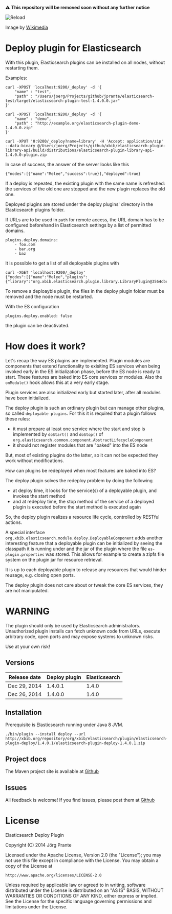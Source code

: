 :warning: **This repository will be removed soon without any further notice**


![Reload](https://github.com/jprante/elasticsearch-plugin-deploy/raw/master/src/site/resources/Reload_icon.svg.png)

Image by [Wikimedia](http://commons.wikimedia.org/wiki/File:Reload_icon.svg)

# Deploy plugin for Elasticsearch

With this plugin, Elasticsearch plugins can be installed on all nodes, without restarting them.

Examples:

    curl -XPOST 'localhost:9200/_deploy' -d '{
        "name" : "test",
        "path" : "/Users/joerg/Projects/github/jprante/elasticsearch-test/target/elasticsearch-plugin-test-1.4.0.0.jar"
    }'

    curl -XPOST 'localhost:9200/_deploy' -d '{
        "name" : "demo",
        "path" : "http://example.org/elasticsearch-plugin-demo-1.4.0.0.zip"
    }'

    curl -XPUT '0:9200/_deploy?name=library' -H 'Accept: application/zip' --data-binary @/Users/joerg/Projects/github/xbib/elasticsearch-plugin-library-api/build/distributions/elasticsearch-plugin-library-api-1.4.0.0-plugin.zip

In case of success, the answer of the server looks like this

    {"nodes":[{"name":"Melee","success":true}],"deployed":true}

If a deploy is repeated, the existing plugin with the same name is refreshed: the
services of the old one are stopped and the new plugin replaces the old one.

Deployed plugins are stored under the deploy plugins' directory in the Elasticsearch plugins folder.

If URLs are to be used in `path` for remote access, the URL domain has to be configured beforehand
in Elasticsearch settings by a list of permitted domains.

    plugins.deploy.domains:
        - foo.com
        - bar.org
        - baz

It is possible to get a list of all deployable plugins with

    curl -XGET 'localhost:9200/_deploy'
    {"nodes":[{"name":"Melee","plugins":{"library":"org.xbib.elasticsearch.plugin.library.LibraryPlugin@3564cbc2"}}],"deployed":true}

To remove a deploayble plugin, the files in the deploy plugin folder must be removed and the node must be restarted.

With the ES configuration

    plugins.deploy.enabled: false

the plugin can be deactivated.

# How does it work?

Let's recap the way ES plugins are implemented. Plugin modules are components that extend functionality to exisiting ES services when being
invoked early in the ES initialization phase, before the ES node is ready to start. These features are
baked into ES core services or modules. Also the `onModule()` hook allows this at a very early stage.

Plugin services are also initialized early but started later, after all modules have been initialized.

The deploy plugin is such an ordinary plugin but can manage other plugins, so called `deployable plugins`.
For this it is required that a plugin follows these rules:

- it must prepare at least one service where the start and stop is implemented by `doStart()` and `doStop()` of `org.elasticsearch.common.component.AbstractLifecycleComponent`
- it should not register modules that are "baked" into the ES node

But, most of existing plugins do the latter, so it can not be expected they work without modifications.

How can plugins be redeployed when most features are baked into ES?

The deploy plugin solves the redeploy problem by doing the following

- at deploy time, it looks for the service(s) of a deployable plugin, and invokes the start method
- and at redeploy time, the stop method of the service of a deployed plugin is executed before the start method is executed again

So, the deploy plugin realizes a resource life cycle, controlled by RESTful actions.

A special interface `org.xbib.elasticsearch.module.deploy.DeployableComponent`
adds another interesting feature that a deployable plugin can be initialized by seeing the classpath it is running under
and the jar of the plugin where the file `es-plugin.properties` was stored. This allows for example
to create a zipfs file system on the plugin jar for resource retrieval.

It is up to each deployable plugin to release any resources that would hinder reusage, e.g.
closing open ports.

The deploy plugin does not care about or tweak the core ES services, they are not manipulated.

# WARNING

The plugin should only be used by Elasticsearch administrators. Unauthorized plugin installs can fetch unknown
code from URLs, execute arbitrary code, open ports and may expose systems to unknown risks.

Use at your own risk!

## Versions

| Release date | Deploy plugin  | Elasticsearch |
| -------------| ---------------| --------------|
| Dec 29, 2014 | 1.4.0.1        | 1.4.0         |
| Dec 26, 2014 | 1.4.0.0        | 1.4.0         |

## Installation

Prerequisite is Elasticsearch running under Java 8 JVM.

    ./bin/plugin --install deploy --url http://xbib.org/repository/org/xbib/elasticsearch/plugin/elasticsearch-plugin-deploy/1.4.0.1/elasticsearch-plugin-deploy-1.4.0.1.zip

## Project docs

The Maven project site is available at [Github](http://jprante.github.io/elasticsearch-plugin-deploy)

## Issues

All feedback is welcome! If you find issues, please post them at
[Github](https://github.com/jprante/elasticsearch-plugin-deploy/issues)

# License

Elasticsearch Deploy Plugin

Copyright (C) 2014 Jörg Prante

Licensed under the Apache License, Version 2.0 (the "License");
you may not use this file except in compliance with the License.
You may obtain a copy of the License at

    http://www.apache.org/licenses/LICENSE-2.0

Unless required by applicable law or agreed to in writing, software
distributed under the License is distributed on an "AS IS" BASIS,
WITHOUT WARRANTIES OR CONDITIONS OF ANY KIND, either express or implied.
See the License for the specific language governing permissions and
limitations under the License.
